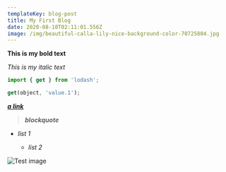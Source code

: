 ```yaml
---
templateKey: blog-post
title: My First Blog
date: 2020-08-10T02:11:01.556Z
image: /img/beautiful-calla-lily-nice-background-color-70725804.jpg
---
```

**This is my bold text**

*This is my italic text*

```javascript
import { get } from 'lodash';

get(object, 'value.1');
```

***[a link](https://google.com)***

> ***blockquote***

* *list 1*

  * *list 2*

![](/img/512px-eo_circle_lime_letter-t.svg.png "Test image")
